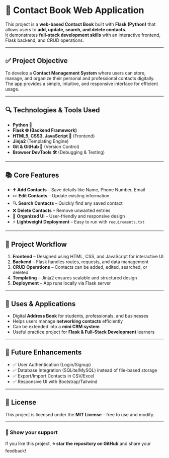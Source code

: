 # 📖 Contact Book Web Application

This project is a **web-based Contact Book** built with **Flask (Python)** that allows users to **add, update, search, and delete contacts**.  
It demonstrates **full-stack development skills** with an interactive frontend, Flask backend, and CRUD operations.

---

## ✅ Project Objective
To develop a **Contact Management System** where users can store, manage, and organize their personal and professional contacts digitally.  
The app provides a simple, intuitive, and responsive interface for efficient usage.

---

## 🔍 Technologies & Tools Used
- **Python 🐍**  
- **Flask 🌐 (Backend Framework)**  
- **HTML5, CSS3, JavaScript 🎨** (Frontend)  
- **Jinja2** (Templating Engine)  
- **Git & GitHub 🔗** (Version Control)  
- **Browser DevTools 🛠️** (Debugging & Testing)  

---

## 📚 Core Features
- ➕ **Add Contacts** – Save details like Name, Phone Number, Email  
- ✏️ **Edit Contacts** – Update existing information  
- 🔍 **Search Contacts** – Quickly find any saved contact  
- ❌ **Delete Contacts** – Remove unwanted entries  
- 📂 **Organized UI** – User-friendly and responsive design  
- ⚡ **Lightweight Deployment** – Easy to run with `requirements.txt`  

---

## 📂 Project Workflow
1. **Frontend** – Designed using HTML, CSS, and JavaScript for interactive UI  
2. **Backend** – Flask handles routes, requests, and data management  
3. **CRUD Operations** – Contacts can be added, edited, searched, or deleted  
4. **Templating** – Jinja2 ensures scalable and structured design  
5. **Deployment** – App runs locally via Flask server  

---

## 🎯 Uses & Applications
- Digital **Address Book** for students, professionals, and businesses  
- Helps users manage **networking contacts** efficiently  
- Can be extended into a **mini CRM system**  
- Useful practice project for **Flask & Full-Stack Development** learners  

---

## 🔮 Future Enhancements
- ✅ User Authentication (Login/Signup)  
- ✅ Database Integration (SQLite/MySQL) instead of file-based storage  
- ✅ Export/Import Contacts in CSV/Excel  
- ✅ Responsive UI with Bootstrap/Tailwind  

---

## 📌 License
This project is licensed under the **MIT License** – free to use and modify.

---

### 🌟 Show your support
If you like this project, **⭐ star the repository on GitHub** and share your feedback!
